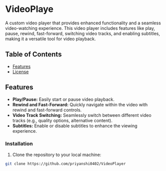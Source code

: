 # VideoPlaye

A custom video player that provides enhanced functionality and a seamless video-watching experience. 
This video player includes features like play, pause, rewind, fast-forward, switching video tracks, and enabling subtitles, making it a versatile tool for video playback.

## Table of Contents

- [Features](#features)
- [License](#license)

## Features

- **Play/Pause:** Easily start or pause video playback.
- **Rewind and Fast-Forward:** Quickly navigate within the video with rewind and fast-forward controls.
- **Video Track Switching:** Seamlessly switch between different video tracks (e.g., quality options, alternative content).
- **Subtitles:** Enable or disable subtitles to enhance the viewing experience.

### Installation

1. Clone the repository to your local machine:

```bash
git clone https://github.com/priyanshi0402/VideoPlayer
